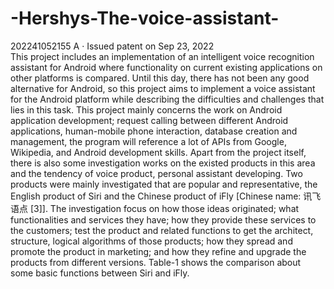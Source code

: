 # -Hershys-The-voice-assistant-
202241052155 A · Issued patent on Sep 23, 2022          
This project includes an implementation of an intelligent voice recognition assistant for Android where functionality on current existing applications on other platforms is compared. Until this day, there has not been any good alternative for Android, so this project aims to implement a voice assistant for the Android platform while describing the difficulties and challenges that lies in this task. This project mainly concerns the work on Android application development; request calling between different Android applications, human-mobile phone interaction, database creation and management, the program will reference a lot of APIs from Google, Wikipedia, and Android development skills. Apart from the project itself, there is also some investigation works on the existed products in this area and the tendency of voice product, personal assistant developing. Two products were mainly investigated that are popular and representative, the English product of Siri and the Chinese product of iFly [Chinese name: 讯飞语点 [3]]. The investigation focus on how those ideas originated; what functionalities and services they have; how they provide these services to the customers; test the product and related functions to get the architect, structure, logical algorithms of those products; how they spread and promote the product in marketing; and how they refine and upgrade the products from different versions. Table-1 shows the comparison about some basic functions between Siri and iFly.
